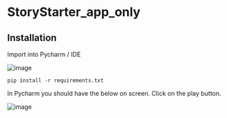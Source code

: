 # StoryStarter_app_only

## Installation

Import into Pycharm / IDE

![image](https://user-images.githubusercontent.com/595166/208674668-15e39dee-e8bd-48b2-8e12-31ea154a06a8.png)

`pip install -r requirements.txt`

In Pycharm you should have the below on screen. Click on the play button.

![image](https://user-images.githubusercontent.com/595166/208674356-b1eecba3-5104-479b-8cf7-775a43f50864.png)
